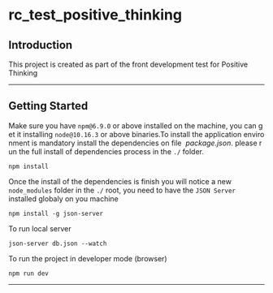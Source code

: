 # rc_test_positive_thinking

## Introduction

This project is created as part of the front development test for Positive Thinking

------------
## Getting Started
Make sure you have `npm@6.9.0` or above installed on the machine, you can get it installing `node@10.16.3` or above binaries.To install the application environment is mandatory install the dependencies on file  *package.json*. please run the full install of dependencies process in the `./` folder.

```
npm install
```

Once the install of the dependencies is finish you will notice a new `node_modules` folder in the `./` root, you need to have the `JSON Server` installed globaly on you machine 

```
npm install -g json-server
```

To run local server
```
json-server db.json --watch
```

To run the project in developer mode (browser)
```
npm run dev
```
-----------